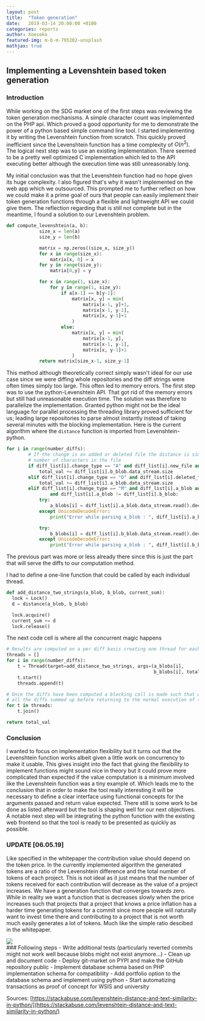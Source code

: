 ```yaml
---
layout: post
title:  "Token generation"
date:   2019-03-14 20:00:00 +0100
categories: reports
author: Xoeseko
featured-img: m-b-m-795202-unsplash
mathjax: true
---
```

## Implementing a Levenshtein based token generation

### Introduction
While working on the SDG market one of the first steps was reviewing the token generation mechanisms.
A simple character count was implemented on the PHP api. Which proved a good opportunity for me to demonstrate the power of a python based simple command line tool. I started implementing it by writing the Levenshtein function from scratch. This quickly proved inefficient since the Levenshtein function has a time complexity of $O(n^2)$. The logical next step was to use an existing implementation. There seemed to be a pretty well optimized C implementation which led to the API executing better although the execution time was still unreasonably long.

My initial conclusion was that the Levenshtein function had no hope given its huge complexity. I also figured that's why it wasn't implemented on the web app which we outsourced. This prompted me to further reflect on how we could make it a prime goal of ours that people can easily implement their token generation functions through a flexible and lightweight API we could give them. The reflection regarding that is still not complete but in the meantime, I found a solution to our Levenshtein problem.

```python
def compute_levenshtein(a, b):
            size_x = len(a)
            size_y = len(b)

            matrix = np.zeros((size_x, size_y))
            for x in range(size_x):
                matrix[x, 0] = x
            for y in range(size_y):
                matrix[0,y] = y

            for x in range(1, size_x):
                for y in range(1, size_y):
                    if a[x-1] == b[y-1]:
                        matrix[x, y] = min(
                            matrix[x-1, y]+1,
                            matrix[x-1, y-1],
                            matrix[x, y-1]+1
                        )
                    else:
                        matrix[x, y] = min(
                            matrix[x-1, y],
                            matrix[x-1, y-1],
                            matrix[x, y-1]+1
                        )
            return matrix[size_x-1, size_y-1]
```

This method although theoretically correct simply wasn't ideal for our use case since we were diffing whole repositories and the diff strings were often times simply too large. This often led to memory errors. The first step was to use the python-Levenshtein API. That got rid of the memory errors but still had unreasonable execution time. The solution was therefore to parallelize the implementation. Granted python might not be the ideal language for parallel processing the threading library proved sufficient for us; leading large repositories to parse almost instantly instead of taking several minutes with the blocking implementation. Here is the current algorithm where the `distance` function is imported from Levenshtein-python.

```python
for i in range(number_diffs):
        # If the change is an added or deleted file the distance is simply the
        # number of characters in the file
        if diff_list[i].change_type == "A" and diff_list[i].new_file and diff_list[i].b_blob:
            total_val += diff_list[i].b_blob.data_stream.size
        elif diff_list[i].change_type == "D" and diff_list[i].deleted_file and diff_list[i].a_blob:
            total_val += diff_list[i].a_blob.data_stream.size
        elif diff_list[i].change_type == "M" and diff_list[i].a_blob and diff_list[i].b_blob \
                and diff_list[i].a_blob != diff_list[i].b_blob:
            try:
                a_blobs[i] = diff_list[i].a_blob.data_stream.read().decode()
            except UnicodeDecodeError:
                print("Error while parsing a_blob : ", diff_list[i].a_blob.data_stream.read())

            try:
                b_blobs[i] = diff_list[i].b_blob.data_stream.read().decode()
            except UnicodeDecodeError:
                print("Error while parsing a_blob : ", diff_list[i].b_blob.data_stream.read())
```

The previous part was more or less already there since this is just the part that will serve the diffs to our computation method.

I had to define a one-line function that could be called by each individual thread.
```python
def add_distance_two_strings(a_blob, b_blob, current_sum):
  lock = Lock()
  d = distance(a_blob, b_blob)

  lock.acquire()
  current_sum += d
  lock.release()

```
The next code cell is where all the concurrent magic happens
```python
# Results are computed on a per diff basis creating one thread for each computation
threads = []
for i in range(number_diffs):
    t = Thread(target=add_distance_two_strings, args=(a_blobs[i],
                                                      b_blobs[i], total_val))
    t.start()
    threads.append(t)

# Once the diffs have been computed a blocking call is made such that we get
# all the diffs summed up before returning to the normal execution of the program.
for t in threads:
    t.join()

return total_val
```

### Conclusion
I wanted to focus on implementation flexibility but it turns out that the Levenshtein function works albeit given a little work on concurrency to make it usable. This gives insight into the fact that giving the flexibility to implement functions might sound nice in theory but it could prove more complicated than expected if the value computation is a minimum involved like the Levenshtein function was a tiny example of. Which leads me to the conclusion that in order to make the tool really interesting it will be necessary to define a clear interface using functional concepts for the arguments passed and return value expected. There still is some work to be done as listed afterward but the tool is shaping well for our next objectives. A notable next step will be integrating the python function with the existing web frontend so that the tool is ready to be presented as quickly as possible.

### UPDATE [06.05.19]
Like specified in the whitepaper the contribution value should depend on the token price. In the currently implemented algorithm the generated tokens are a ratio of the Levenshtein difference and the total number of tokens of each project. This is not ideal as it just means that the number of tokens received for each contribution will decrease as the value of a project increases. We have a generation function that converges towards zero. While in reality we want a function that is decreases slowly when the price increases such that projects that a project that knows a price inflation has a harder time generating tokens for a commit since more people will naturally want to invest time there and contributing to a project that is not worth much easily generates a lot of tokens. Much like the simple ratio descibed in the whitepaper.
<div>
  <img src="https://raw.githubusercontent.com/developers-market/developers-market.github.io/master/assets/img/token_generation.png" />
</div>
### Following steps
 - Write additional tests (particularly reverted commits might not work well because blobs might not exist anymore...)
 - Clean up and document code
 - Deploy git-market on PYPI and make the GitHub repository public
 - Implement database schema based on PHP implementation schema for compatibility
 - Add portfolio option to the database schema and implement using python
 - Start automatizing transactions as proof of concept for WSIS and university

 Sources:
 [https://stackabuse.com/levenshtein-distance-and-text-similarity-in-python/](https://stackabuse.com/levenshtein-distance-and-text-similarity-in-python/)

